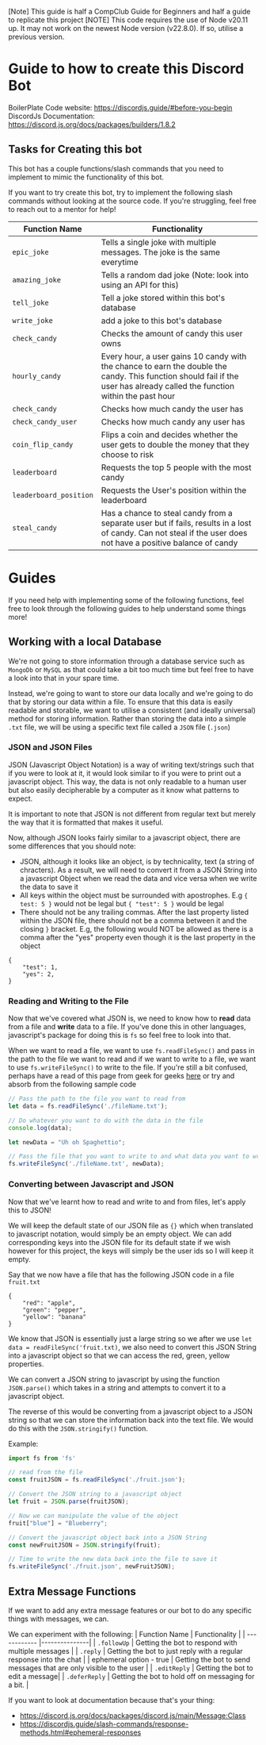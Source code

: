 [Note] This guide is half a CompClub Guide for Beginners and half a guide to replicate this project
[NOTE] This code requires the use of Node v20.11 up. It may not work on the newest Node version (v22.8.0). If so, utilise a previous version.

# Guide to how to create this Discord Bot
BoilerPlate Code website: https://discordjs.guide/#before-you-begin
DiscordJs Documentation: https://discord.js.org/docs/packages/builders/1.8.2

## Tasks for Creating this bot
This bot has a couple functions/slash commands that you need to implement to mimic the functionality of this bot. 

If you want to try create this bot, try to implement the following slash commands without looking at the source code. If you're struggling, feel free to reach out to a mentor for help!

| Function Name  | Functionality |
| ------------ |---------------|
| `epic_joke` | Tells a single joke with multiple messages. The joke is the same everytime |
| `amazing_joke` | Tells a random dad joke (Note: look into using an API for this) |
| `tell_joke` | Tell a joke stored within this bot's database |
| `write_joke` | add a joke to this bot's database |
| `check_candy` | Checks the amount of candy this user owns |
| `hourly_candy` | Every hour, a user gains 10 candy with the chance to earn the double the candy. This function should fail if the user has already called the function within the past hour |
| `check_candy` | Checks how much candy the user has |
| `check_candy_user` | Checks how much candy any user has |
| `coin_flip_candy` | Flips a coin and decides whether the user gets to double the money that they choose to risk |
| `leaderboard` | Requests the top 5 people with the most candy |
| `leaderboard_position` | Requests the User's position within the leaderboard |
| `steal_candy` | Has a chance to steal candy from a separate user but if fails, results in a lost of candy. Can not steal if the user does not have a positive balance of candy |

# Guides
If you need help with implementing some of the following functions, feel free to look through the following guides to help understand some things more!

## Working with a local Database
We're not going to store information through a database service such as `MongoDb` or `MySQL` as that could take a bit too much time but feel free to have a look into that in your spare time.

Instead, we're going to want to store our data locally and we're going to do that by storing our data within a file. To ensure that this data is easily readable and storable, we want to utilise a consistent (and ideally universal) method for storing information. Rather than storing the data into a simple `.txt` file, we will be using a specific text file called a `JSON` file (`.json`)

### JSON and JSON Files
JSON (Javascript Object Notation) is a way of writing text/strings such that if you were to look at it, it would look similar to if you were to print out a javascript object. This way, the data is not only readable to a human user but also easily decipherable by a computer as it know what patterns to expect.

It is important to note that JSON is not different from regular text but merely the way that it is formatted that makes it useful.

Now, although JSON looks fairly similar to a javascript object, there are some differences that you should note:
- JSON, although it looks like an object, is by technicality, text (a string of chracters). As a result, we will need to convert it from a JSON String into a javascript Object when we read the data and vice versa when we write the data to save it
- All keys within the object must be surrounded with apostrophes. E.g `{ test: 5 }` would not be legal but `{ "test": 5 }` would be legal
- There should not be any trailing commas. After the last property listed within the JSON file, there should not be a comma between it and the closing `}` bracket. E.g, the following would NOT be allowed as there is a comma after the "yes" property even though it is the last property in the object
```
{
	"test": 1,
	"yes": 2,
}
```

### Reading and Writing to the File
Now that we've covered what JSON is, we need to know how to **read** data from a file and **write** data to a file. If you've done this in other languages, javascript's package for doing this is `fs` so feel free to look into that.

When we want to read a file, we want to use `fs.readFileSync()` and pass in the path to the file we want to read and if we want to write to a file, we want to use `fs.writeFileSync()` to write to the file. If you're still a bit confused, perhaps have a read of this page from geek for geeks [here](https://www.geeksforgeeks.org/node-js-fs-readfilesync-method/) or try and absorb from the following sample code

```js
// Pass the path to the file you want to read from
let data = fs.readFileSync('./fileName.txt');

// Do whatever you want to do with the data in the file
console.log(data);

let newData = "Uh oh Spaghettio";

// Pass the file that you want to write to and what data you want to write
fs.writeFileSync('./fileName.txt', newData);

```

### Converting between Javascript and JSON
Now that we've learnt how to read and write to and from files, let's apply this to JSON!

We will keep the default state of our JSON file as `{}` which when translated to javascript notation, would simply be an empty object. We can add corresponding keys into the JSON file for its default state if we wish however for this project, the keys will simply be the user ids so I will keep it empty.

Say that we now have a file that has the following JSON code in a file `fruit.txt`
```
{
	"red": "apple",
	"green": "pepper",
	"yellow": "banana"
}
```

We know that JSON is essentially just a large string so we after we use `let data = readFileSync('fruit.txt)`, we also need to convert this JSON String into a javascript object so that we can access the red, green, yellow properties.

We can convert a JSON string to javascript by using the function `JSON.parse()` which takes in a string and attempts to convert it to a javascript object.

The reverse of this would be converting from a javascript object to a JSON string so that we can store the information back into the text file. We would do this with the `JSON.stringify()` function.

Example:
```js
import fs from 'fs'

// read from the file
const fruitJSON = fs.readFileSync('./fruit.json');

// Convert the JSON string to a javascript object
let fruit = JSON.parse(fruitJSON);

// Now we can manipulate the value of the object
fruit["blue"] = "Blueberry";

// Convert the javascript object back into a JSON String
const newFruitJSON = JSON.stringify(fruit);

// Time to write the new data back into the file to save it
fs.writeFileSync('./fruit.json', newFruitJSON);
```

## Extra Message Functions

If we want to add any extra message features or our bot to do any specific things with messages, we can.

We can experiment with the following:
| Function Name  | Functionality |
| ------------ |---------------|
| `.followUp` | Getting the bot to respond with multiple messages |
| `.reply` | Getting the bot to just reply with a regular response into the chat |
| ephemeral option - true | Getting the bot to send messages that are only visible to the user |
| `.editReply` | Getting the bot to edit a message|
| `.deferReply` | Getting the bot to hold off on messaging for a bit. |

If you want to look at documentation because that's your thing:
- https://discord.js.org/docs/packages/discord.js/main/Message:Class
- https://discordjs.guide/slash-commands/response-methods.html#ephemeral-responses
